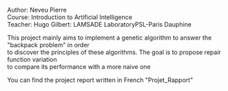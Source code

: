 Author: Neveu Pierre  
Course: Introduction to Artificial Intelligence  
Teacher: Hugo Gilbert: LAMSADE LaboratoryPSL-Paris Dauphine  
  
This project mainly aims to implement a genetic algorithm to answer the "backpack problem" in order  
to discover the principles of these algorithms. The goal is to propose repair function variation  
to compare its performance with a more naive one  
  
You can find the project report written in French "Projet_Rapport"

